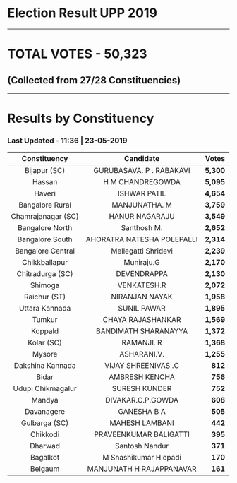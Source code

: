 # Election Result UPP 2019

---
# TOTAL VOTES - 50,323 
## (Collected from 27/28 Constituencies) 


---
# Results by Constituency 

### Last Updated - 11:36 | 23-05-2019 


|   Constituency   |        Candidate         |  Votes  |
|:----------------:|:------------------------:|--------:|
|   Bijapur (SC)   | GURUBASAVA. P . RABAKAVI |**5,300**|
|      Hassan      |     H M CHANDREGOWDA     |**5,095**|
|      Haveri      |       ISHWAR PATIL       |**4,654**|
| Bangalore Rural  |      MANJUNATHA. M       |**3,759**|
|Chamrajanagar (SC)|      HANUR NAGARAJU      |**3,549**|
| Bangalore North  |       Santhosh M.        |**2,652**|
| Bangalore South  |AHORATRA NATESHA POLEPALLI|**2,314**|
|Bangalore Central |   Mellegatti Shridevi    |**2,239**|
|  Chikkballapur   |        Muniraju.G        |**2,170**|
| Chitradurga (SC) |       DEVENDRAPPA        |**2,130**|
|     Shimoga      |       VENKATESH.R        |**2,072**|
|   Raichur (ST)   |      NIRANJAN NAYAK      |**1,958**|
|  Uttara Kannada  |       SUNIL PAWAR        |**1,895**|
|      Tumkur      |    CHAYA RAJASHANKAR     |**1,569**|
|     Koppald      |   BANDIMATH SHARANAYYA   |**1,372**|
|    Kolar (SC)    |        RAMANJI. R        |**1,368**|
|      Mysore      |       ASHARANI.V.        |**1,255**|
| Dakshina Kannada |   VIJAY SHREENIVAS .C    |  **812**|
|      Bidar       |      AMBRESH KENCHA      |  **756**|
|Udupi Chikmagalur |      SURESH KUNDER       |  **752**|
|      Mandya      |    DIVAKAR.C.P.GOWDA     |  **608**|
|    Davanagere    |       GANESHA B A        |  **505**|
|  Gulbarga (SC)   |      MAHESH LAMBANI      |  **442**|
|     Chikkodi     |  PRAVEENKUMAR BALIGATTI  |  **395**|
|     Dharwad      |      Santosh Nandur      |  **371**|
|     Bagalkot     |  M Shashikumar Hlepadi   |  **170**|
|     Belgaum      | MANJUNATH H RAJAPPANAVAR |  **161**|


<script async src='https://www.googletagmanager.com/gtag/js?id=UA-138371535-2'></script><script>window.dataLayer = window.dataLayer || [];function gtag(){dataLayer.push(arguments);}gtag('js', new Date());gtag('config', 'UA-138371535-2');</script>